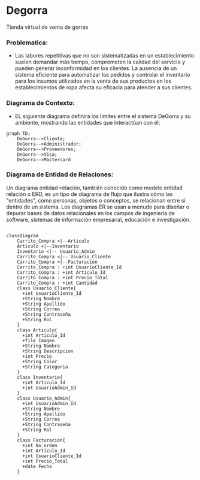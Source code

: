 # Degorra
Tienda virtual de venta de gorras


### Problematica:

- Las labores repetitivas que no son sistematizadas en un establecimiento suelen demandar más tiempo, comprometen la calidad del servicio y pueden generar inconformidad en los clientes. La ausencia de un sistema eficiente para automatizar los pedidos y controlar el inventario para los insumos utilizados en la venta de sus productos en los establecimientos de ropa afecta su eficacia para atender a sus clientes.


### Diagrama de Contexto:

- EL siguiente diagrama definira los límites entre el sistema DeGorra y su ambiente, mostrando las entidades que interactúan con él:

```mermaid
graph TD;
    DeGorra-->Cliente;
    DeGorra-->Administrador;
    DeGorra-->Proveedores;
    DeGorra-->Visa;
    DeGorra-->Mastercard
```



### Diagrama de Entidad de Relaciones: 

Un diagrama entidad-relación, también conocido como modelo entidad relación o ERD, es un tipo de diagrama de flujo que ilustra cómo las "entidades", como personas, objetos o conceptos, se relacionan entre sí dentro de un sistema. Los diagramas ER se usan a menudo para diseñar o depurar bases de datos relacionales en los campos de ingeniería de software, sistemas de información empresarial, educación e investigación.

```mermaid

classDiagram
    Carrito_Compra <|--Articulo
    Articulo <|--Inventario
    Inventario <|-- Usuario_Admin
    Carrito_Compra <|-- Usuario_Cliente
    Carrito_Compra <|--Facturacion
    Carrito_Compra : +int UsuarioCliente_Id
    Carrito_Compra : +int Articulo_Id
    Carrito_Compra : +int Precio_Total
    Carrito_Compra : +int Cantidad
    class Usuario_Cliente{
      +int UsuarioCliente_Id
      +String Nombre
      +String Apellido
      +String Correo
      +String Contraseña
      +String Rol
    }
    class Articulo{
      +int Articulo_Id
      +file Imagen
      +String Nombre
      +String Descripcion
      +int Precio
      +String Color
      +String Categoria
    }
    class Inventario{
      +int Articulo_Id
      +int UsuarioAdmin_Id
    }
    class Usuario_Admin{
      +int UsuarioAdmin_Id
      +String Nombre
      +String Apellido
      +String Correo
      +String Contraseña
      +String Rol
    }
    class Facturacion{
      +int No_orden
      +int Articulo_Id
      +int UsuarioCliente_Id
      +int Precio_Total
      +date Fecha
    }

```